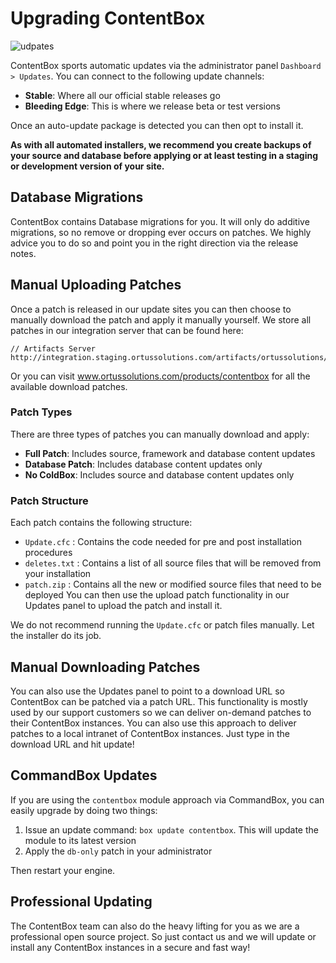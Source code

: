 # Upgrading ContentBox

![udpates](/getting_started/images/updates.png)


ContentBox sports automatic updates via the administrator panel `Dashboard > Updates`.  You can connect to the following update channels:

* **Stable**: Where all our official stable releases go
* **Bleeding Edge**: This is where we release beta or test versions

Once an auto-update package is detected you can then opt to install it.

**As with all automated installers, we recommend you create backups of your source and database before applying or at least testing in a staging or development version of your site.**


## Database Migrations
ContentBox contains Database migrations for you.  It will only do additive migrations, so no remove or dropping ever occurs on patches.  We highly advice you to do so and point you in the right direction via the release notes.

## Manual Uploading Patches
Once a patch is released in our update sites you can then choose to manually download the patch and apply it manually yourself.  We store all patches in our integration server that can be found here:

```
// Artifacts Server
http://integration.staging.ortussolutions.com/artifacts/ortussolutions/contentbox/
```
Or you can visit www.ortussolutions.com/products/contentbox for all the available download patches.

### Patch Types
There are three types of patches you can manually download and apply:

* **Full Patch**: Includes source, framework and database content updates
* **Database Patch**: Includes database content updates only
* **No ColdBox**: Includes source and database content updates only

### Patch Structure
Each patch contains the following structure:

* `Update.cfc`  : Contains the code needed for pre and post installation procedures
* `deletes.txt` : Contains a list of all source files that will be removed from your installation
* `patch.zip` : Contains all the new or modified source files that need to be deployed
You can then use the upload patch functionality in our Updates panel to upload the patch and install it.

We do not recommend running the `Update.cfc` or patch files manually.  Let the installer do its job.

## Manual Downloading Patches
You can also use the Updates panel to point to a download URL so ContentBox can be patched via a patch URL.  This functionality is mostly used by our support customers so we can deliver on-demand patches to their ContentBox instances.  You can also use this approach to deliver patches to a local intranet of ContentBox instances.  Just type in the download URL and hit update!

## CommandBox Updates
If you are using the `contentbox` module approach via CommandBox, you can easily upgrade by doing two things:

1. Issue an update command: `box update contentbox`. This will update the module to its latest version
1. Apply the `db-only` patch in your administrator

Then restart your engine.

## Professional Updating
The ContentBox team can also do the heavy lifting for you as we are a professional open source project.  So just contact us and we will update or install any ContentBox instances in a secure and fast way!